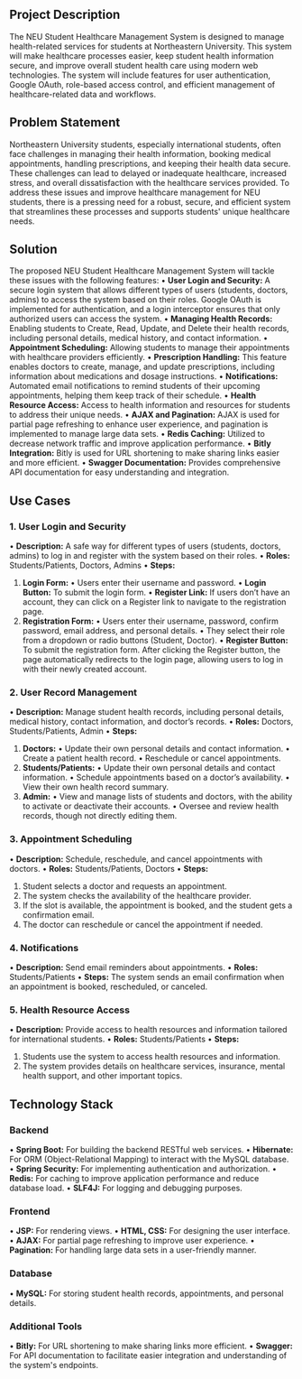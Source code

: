 ## Project Description
The NEU Student Healthcare Management System is designed to manage health-related services for students at Northeastern University. This system will make healthcare processes easier, keep student health information secure, and improve overall student health care using modern web technologies. The system will include features for user authentication, Google OAuth, role-based access control, and efficient management of healthcare-related data and workflows.

## Problem Statement
Northeastern University students, especially international students, often face challenges in managing their health information, booking medical appointments, handling prescriptions, and keeping their health data secure. These challenges can lead to delayed or inadequate healthcare, increased stress, and overall dissatisfaction with the healthcare services provided. To address these issues and improve healthcare management for NEU students, there is a pressing need for a robust, secure, and efficient system that streamlines these processes and supports students' unique healthcare needs.

## Solution
The proposed NEU Student Healthcare Management System will tackle these issues with the following features:
• **User Login and Security:** A secure login system that allows different types of users (students, doctors, admins) to access the system based on their roles. Google OAuth is implemented for authentication, and a login interceptor ensures that only authorized users can access the system.
• **Managing Health Records:** Enabling students to Create, Read, Update, and Delete their health records, including personal details, medical history, and contact information.
• **Appointment Scheduling:** Allowing students to manage their appointments with healthcare providers efficiently.
• **Prescription Handling:** This feature enables doctors to create, manage, and update prescriptions, including information about medications and dosage instructions.
• **Notifications:** Automated email notifications to remind students of their upcoming appointments, helping them keep track of their schedule.
• **Health Resource Access:** Access to health information and resources for students to address their unique needs.
• **AJAX and Pagination:** AJAX is used for partial page refreshing to enhance user experience, and pagination is implemented to manage large data sets.
• **Redis Caching:** Utilized to decrease network traffic and improve application performance.
• **Bitly Integration:** Bitly is used for URL shortening to make sharing links easier and more efficient.
• **Swagger Documentation:** Provides comprehensive API documentation for easy understanding and integration.

## Use Cases
### 1. User Login and Security
• **Description:** A safe way for different types of users (students, doctors, admins) to log in and register with the system based on their roles.
• **Roles:** Students/Patients, Doctors, Admins
• **Steps:**
  1. **Login Form:**
     • Users enter their username and password.
     • **Login Button:** To submit the login form.
     • **Register Link:** If users don’t have an account, they can click on a Register link to navigate to the registration page.
  2. **Registration Form:**
     • Users enter their username, password, confirm password, email address, and personal details. 
     • They select their role from a dropdown or radio buttons (Student, Doctor).
     • **Register Button:** To submit the registration form. After clicking the Register button, the page automatically redirects to the login page, allowing users to log in with their newly created account.

### 2. User Record Management
• **Description:** Manage student health records, including personal details, medical history, contact information, and doctor’s records.
• **Roles:** Doctors, Students/Patients, Admin
• **Steps:**
  1. **Doctors:**
     • Update their own personal details and contact information.
     • Create a patient health record.
     • Reschedule or cancel appointments.
  2. **Students/Patients:**
     • Update their own personal details and contact information.
     • Schedule appointments based on a doctor’s availability.
     • View their own health record summary.
  3. **Admin:**
     • View and manage lists of students and doctors, with the ability to activate or deactivate their accounts.
     • Oversee and review health records, though not directly editing them.

### 3. Appointment Scheduling
• **Description:** Schedule, reschedule, and cancel appointments with doctors.
• **Roles:** Students/Patients, Doctors
• **Steps:**
  1. Student selects a doctor and requests an appointment.
  2. The system checks the availability of the healthcare provider.
  3. If the slot is available, the appointment is booked, and the student gets a confirmation email.
  4. The doctor can reschedule or cancel the appointment if needed.

### 4. Notifications
• **Description:** Send email reminders about appointments.
• **Roles:** Students/Patients
• **Steps:** The system sends an email confirmation when an appointment is booked, rescheduled, or canceled.

### 5. Health Resource Access
• **Description:** Provide access to health resources and information tailored for international students.
• **Roles:** Students/Patients
• **Steps:**
  1. Students use the system to access health resources and information.
  2. The system provides details on healthcare services, insurance, mental health support, and other important topics.

## Technology Stack
### Backend
• **Spring Boot:** For building the backend RESTful web services.
• **Hibernate:** For ORM (Object-Relational Mapping) to interact with the MySQL database.
• **Spring Security:** For implementing authentication and authorization.
• **Redis:** For caching to improve application performance and reduce database load.
• **SLF4J:** For logging and debugging purposes.

### Frontend
• **JSP:** For rendering views.
• **HTML, CSS:** For designing the user interface.
• **AJAX:** For partial page refreshing to improve user experience.
• **Pagination:** For handling large data sets in a user-friendly manner.

### Database
• **MySQL:** For storing student health records, appointments, and personal details.

### Additional Tools
• **Bitly:** For URL shortening to make sharing links more efficient.
• **Swagger:** For API documentation to facilitate easier integration and understanding of the system's endpoints.
